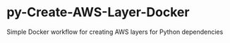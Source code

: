 # py-Create-AWS-Layer-Docker
Simple Docker workflow for creating AWS layers for Python dependencies
